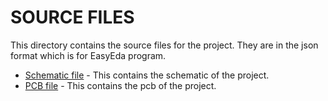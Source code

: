 # SOURCE FILES

This directory contains the source files for the project. They are in the json format which is for EasyEda program.

- [Schematic file](tanaBoard.json) - This contains the schematic of the project.
- [PCB file](PCB_tana.json) - This contains the pcb of the project.
